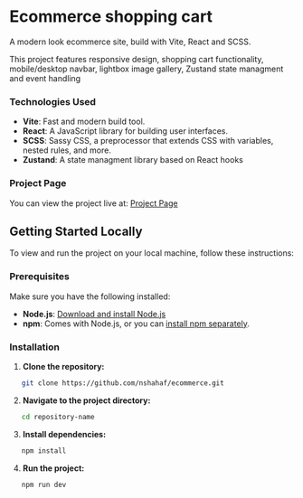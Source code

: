 # Ecommerce shopping cart

A modern look ecommerce site, build with Vite, React and SCSS. 

This project features 
responsive design, shopping cart functionality, mobile/desktop navbar, lightbox image gallery, Zustand state managment and event handling

### Technologies Used

- **Vite**: Fast and modern build tool.
- **React**: A JavaScript library for building user interfaces.
- **SCSS**: Sassy CSS, a preprocessor that extends CSS with variables, nested rules, and more.
- **Zustand**: A state managment library based on React hooks

### Project Page

You can view the project live at: [Project Page](https://nshahaf.github.io/ecommerce/)

## Getting Started Locally

To view and run the project on your local machine, follow these instructions:

### Prerequisites

Make sure you have the following installed:

- **Node.js**: [Download and install Node.js](https://nodejs.org/)
- **npm**: Comes with Node.js, or you can [install npm separately](https://www.npmjs.com/get-npm).

### Installation

1. **Clone the repository:**

```bash
   git clone https://github.com/nshahaf/ecommerce.git
```

2. **Navigate to the project directory:**

```bash
   cd repository-name
```

3. **Install dependencies:**

```bash
   npm install
```

4. **Run the project:**

```bash
   npm run dev
```